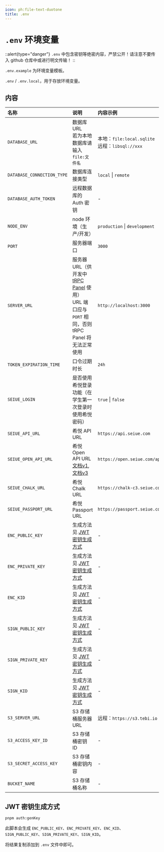 ```yaml
---
icon: ph:file-text-duotone
title: .env
---
```


# `.env` 环境变量

::alert{type="danger"}
`.env` 中包含密钥等绝密内容，严禁公开！请注意不要传入 github 仓库中或进行明文传输！
::

`.env.example` 为环境变量模板。

`.env` / `.env.local`，用于存放环境变量。

## 内容

| 名称                       | 说明                                                                                                                                      | 内容示例                                          |
| :------------------------- | :---------------------------------------------------------------------------------------------------------------------------------------- | :------------------------------------------------ |
| `DATABASE_URL`             | 数据库 URL<br>若为本地数据库请输入 `file:文件名`                                                                                          | 本地：`file:local.sqlite`<br>远程：`libsql://xxx` |
| `DATABASE_CONNECTION_TYPE` | 数据库连接类型                                                                                                                            | `local` \|  `remote`                              |
| `DATABASE_AUTH_TOKEN`      | 远程数据库的 Auth 密钥                                                                                                                    | -                                                 |
| `NODE_ENV`                 | node 环境（生产/开发）                                                                                                                    | `production` \| `development`                     |
| `PORT`                     | 服务器端口                                                                                                                                | `3000`                                            |
| `SERVER_URL`               | 服务器 URL（供开发中 [tRPC Panel](https://github.com/iway1/trpc-panel) 使用）<br>URL 端口应与 `PORT` 相同，否则 tRPC Panel 将无法正常使用 | `http://localhost:3000`                           |
| `TOKEN_EXPIRATION_TIME`    | 口令过期时长                                                                                                                              | `24h`                                             |
| `SEIUE_LOGIN`              | 是否使用希悦登录功能（在学生第一次登录时使用希悦密码）                                                                                    | `true` \| `false`                                 |
| `SEIUE_API_URL`            | 希悦 API URL                                                                                                                              | `https://api.seiue.com`                           |
| `SEIUE_OPEN_API_URL`       | 希悦 Open API URL<br>[文档v1](https://open.seiue.com/docs/), [文档v3](https://open.seiue.com/docs/v3/)                                    | `https://open.seiue.com/api`                      |
| `SEIUE_CHALK_URL`          | 希悦 Chalk URL                                                                                                                            | `https://chalk-c3.seiue.com`                      |
| `SEIUE_PASSPORT_URL`       | 希悦 Passport URL                                                                                                                         | `https://passport.seiue.com`                      |
| `ENC_PUBLIC_KEY`           | 生成方法见 [JWT 密钥生成方式](#jwt-密钥生成方式)                                                                                          | -                                                 |
| `ENC_PRIVATE_KEY`          | 生成方法见 [JWT 密钥生成方式](#jwt-密钥生成方式)                                                                                          | -                                                 |
| `ENC_KID`                  | 生成方法见 [JWT 密钥生成方式](#jwt-密钥生成方式)                                                                                          | -                                                 |
| `SIGN_PUBLIC_KEY`          | 生成方法见 [JWT 密钥生成方式](#jwt-密钥生成方式)                                                                                          | -                                                 |
| `SIGN_PRIVATE_KEY`         | 生成方法见 [JWT 密钥生成方式](#jwt-密钥生成方式)                                                                                          | -                                                 |
| `SIGN_KID`                 | 生成方法见 [JWT 密钥生成方式](#jwt-密钥生成方式)                                                                                          | -                                                 |
| `S3_SERVER_URL`            | S3 存储桶服务器 URL                                                                                                                       | 远程：`https://s3.tebi.io`                        |
| `S3_ACCESS_KEY_ID`         | S3 存储桶密钥 ID                                                                                                                          | -                                                 |
| `S3_SECRET_ACCESS_KEY`     | S3 存储桶密钥内容                                                                                                                         | -                                                 |
| `BUCKET_NAME`              | S3 存储桶名称                                                                                                                             | -                                                 |

## JWT 密钥生成方式

```bash
pnpm auth:genKey
```

此脚本会生成 `ENC_PUBLIC_KEY`、`ENC_PRIVATE_KEY`、`ENC_KID`、`SIGN_PUBLIC_KEY`、`SIGN_PRIVATE_KEY`、`SIGN_KID`。

将结果复制添加到 `.env` 文件中即可。
